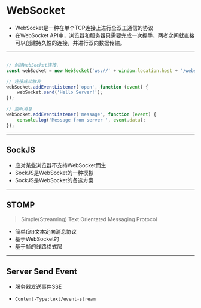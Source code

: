 # WebSocket

- WebSocket是一种在单个TCP连接上进行全双工通信的协议
- 在WebSocket API中，浏览器和服务器只需要完成一次握手，两者之间就直接可以创建持久性的连接，并进行双向数据传输。


---
```js

// 创建WebSocket连接.
const webSocket = new WebSocket('ws://' + window.location.host + '/websocket');

// 连接成功触发
webSocket.addEventListener('open', function (event) {
    webSocket.send('Hello Server!');
});

// 监听消息
webSocket.addEventListener('message', function (event) {
    console.log('Message from server ', event.data);
});

```

---
## SockJS
- 应对某些浏览器不支持WebSocket而生
- SockJS是WebSocket的一种模拟
- SockJS是WebSocket的备选方案

---
## STOMP
> Simple(Streaming) Text Orientated Messaging Protocol
- 简单(流)文本定向消息协议
- 基于WebSocket的
- 基于帧的线路格式层

---

## Server Send Event
- 服务器发送事件SSE

- `Content-Type:text/event-stream`